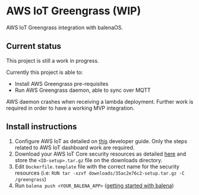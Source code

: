 # AWS IoT Greengrass (WIP)

AWS IoT Greengrass integration with balenaOS.

## Current status
This project is still a work in progress. 

Currently this project is able to:
- Install AWS Greengrass pre-requisites
- Run AWS Greengrass daemon, able to sync over MQTT

AWS daemon crashes when receiving a lambda deployment. Further work is required in order to have a working MVP integration.


## Install instructions

1. Configure AWS IoT as detailed on [this](https://docs.aws.amazon.com/greengrass/latest/developerguide/gg-gs.html) developer guide. Only the steps related to AWS IoT dashboard work are required.
2. Download your AWS IoT Core security resources as detailed [here](https://docs.aws.amazon.com/greengrass/latest/developerguide/gg-config.html) and store the `<ID-setup>.tar.gz` file on the downloads directory.
3. Edit `Dockerfile.template` file with the correct name for the security resources (i.e: `RUN tar -xzvf downloads/35ac2e76c2-setup.tar.gz -C /greengrass`)
4. Run `balena push <YOUR_BALENA_APP>` ([getting started with balena](https://www.balena.io/docs/learn/getting-started/raspberrypi3/nodejs/))
